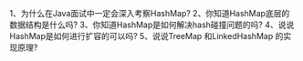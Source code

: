 1、为什么在Java面试中一定会深入考察HashMap?
2、你知道HashMap底层的数据结构是什么吗?
3、你知道HashMap是如何解决hash碰撞问题的吗?
4、说说HashMap是如何进行扩容的可以吗?
5、说说TreeMap 和LinkedHashMap 的实现原理?